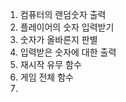 1. 컴퓨터의 랜덤숫자 출력<br/>
2. 플레이어의 숫자 입력받기<br/>
3. 숫자가 올바른지 판별<br/>
4. 입력받은 숫자에 대한 출력<br/>
5. 재시작 유무 함수<br/>
6. 게임 전체 함수<br/>
7. 